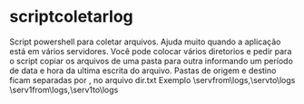 # scriptcoletarlog
Script powershell para coletar arquivos. 
Ajuda muito quando a aplicação está em vários servidores. 
Você pode colocar vários diretorios e pedir para o script copiar os arquivos de uma pasta para outra informando um período de data e hora da ultima escrita do arquivo.
Pastas de origem e destino ficam separadas por , no arquivo dir.txt
Exemplo
\\servfrom\logs\,\\servto\logs
\\serv1from\logs\,\\serv1to\logs
